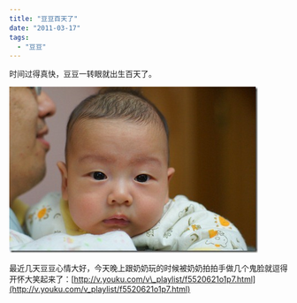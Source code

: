 ```yaml
---
title: "豆豆百天了"
date: "2011-03-17"
tags: 
  - "豆豆"
---
```


时间过得真快，豆豆一转眼就出生百天了。

[![DSC01029](images/dsc01029_thumb.jpg "DSC01029")](http://ruanqizhen.wordpress.com/wp-content/uploads/2011/03/dsc01029.jpg)

最近几天豆豆心情大好，今天晚上跟奶奶玩的时候被奶奶拍拍手做几个鬼脸就逗得开怀大笑起来了：[http://v.youku.com/v\_playlist/f5520621o1p7.html](http://v.youku.com/v_playlist/f5520621o1p7.html)

